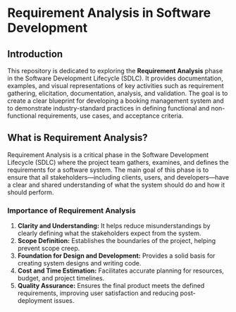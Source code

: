 # Requirement Analysis in Software Development

## Introduction
This repository is dedicated to exploring the **Requirement Analysis** phase in the Software Development Lifecycle (SDLC). It provides documentation, examples, and visual representations of key activities such as requirement gathering, elicitation, documentation, analysis, and validation. The goal is to create a clear blueprint for developing a booking management system and to demonstrate industry-standard practices in defining functional and non-functional requirements, use cases, and acceptance criteria.

## What is Requirement Analysis?

Requirement Analysis is a critical phase in the Software Development Lifecycle (SDLC) where the project team gathers, examines, and defines the requirements for a software system. The main goal of this phase is to ensure that all stakeholders—including clients, users, and developers—have a clear and shared understanding of what the system should do and how it should perform.

### Importance of Requirement Analysis

1. **Clarity and Understanding:** It helps reduce misunderstandings by clearly defining what the stakeholders expect from the system.  
2. **Scope Definition:** Establishes the boundaries of the project, helping prevent scope creep.  
3. **Foundation for Design and Development:** Provides a solid basis for creating system designs and writing code.  
4. **Cost and Time Estimation:** Facilitates accurate planning for resources, budget, and project timelines.  
5. **Quality Assurance:** Ensures the final product meets the defined requirements, improving user satisfaction and reducing post-deployment issues.



